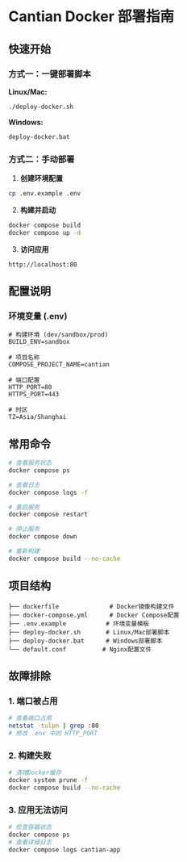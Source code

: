 # Cantian Docker 部署指南

## 快速开始

### 方式一：一键部署脚本

**Linux/Mac:**
```bash
./deploy-docker.sh
```

**Windows:**
```cmd
deploy-docker.bat
```

### 方式二：手动部署

1. **创建环境配置**
```bash
cp .env.example .env
```

2. **构建并启动**
```bash
docker compose build
docker compose up -d
```

3. **访问应用**
```
http://localhost:80
```

## 配置说明

### 环境变量 (.env)

```env
# 构建环境 (dev/sandbox/prod)
BUILD_ENV=sandbox

# 项目名称
COMPOSE_PROJECT_NAME=cantian

# 端口配置
HTTP_PORT=80
HTTPS_PORT=443

# 时区
TZ=Asia/Shanghai
```

## 常用命令

```bash
# 查看服务状态
docker compose ps

# 查看日志
docker compose logs -f

# 重启服务
docker compose restart

# 停止服务
docker compose down

# 重新构建
docker compose build --no-cache
```

## 项目结构

```
├── dockerfile              # Docker镜像构建文件
├── docker-compose.yml      # Docker Compose配置
├── .env.example           # 环境变量模板
├── deploy-docker.sh       # Linux/Mac部署脚本
├── deploy-docker.bat      # Windows部署脚本
└── default.conf          # Nginx配置文件
```

## 故障排除

### 1. 端口被占用
```bash
# 查看端口占用
netstat -tulpn | grep :80
# 修改 .env 中的 HTTP_PORT
```

### 2. 构建失败
```bash
# 清理Docker缓存
docker system prune -f
docker compose build --no-cache
```

### 3. 应用无法访问
```bash
# 检查容器状态
docker compose ps
# 查看详细日志
docker compose logs cantian-app
```